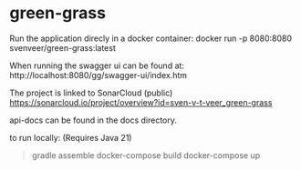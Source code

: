 # green-grass

Run the application direcly in a docker container:
docker run -p 8080:8080 svenveer/green-grass:latest

When running the swagger ui can be found at:
http://localhost:8080/gg/swagger-ui/index.htm

The project is linked to SonarCloud (public)
https://sonarcloud.io/project/overview?id=sven-v-t-veer_green-grass

api-docs can be found in the docs directory.

to run locally: (Requires Java 21)
> gradle assemble
> docker-compose build
> docker-compose up